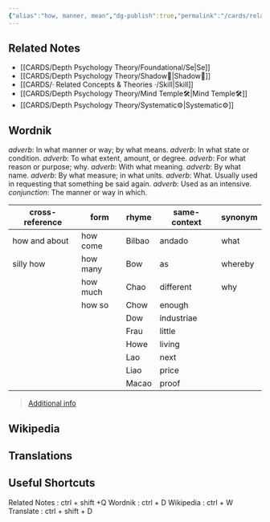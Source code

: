 ```yaml
---
{"alias":"how, manner, mean","dg-publish":true,"permalink":"/cards/related-concepts-and-theories/the-how/","dgPassFrontmatter":true,"created":"2022-12-31T00:36:30.657+01:00","updated":"2023-05-27T15:36:25.934+02:00"}
---
```


## Related Notes 
- [[CARDS/Depth Psychology Theory/Foundational/Se\|Se]]
- [[CARDS/Depth Psychology Theory/Shadow👥\|Shadow👥]]
- [[CARDS/· Related Concepts & Theories ·/Skill\|Skill]]
- [[CARDS/Depth Psychology Theory/Mind Temple🛠️\|Mind Temple🛠️]]
- [[CARDS/Depth Psychology Theory/Systematic⚙️\|Systematic⚙️]]

## Wordnik 
*adverb*: In what manner or way; by what means.
*adverb*: In what state or condition.
*adverb*: To what extent, amount, or degree.
*adverb*: For what reason or purpose; why.
*adverb*: With what meaning.
*adverb*: By what name.
*adverb*: By what measure; in what units.
*adverb*: What. Usually used in requesting that something be said again.
*adverb*: Used as an intensive.
*conjunction*: The manner or way in which.

| cross-reference |form |rhyme |same-context |synonym |
| --- | --- | --- | --- | --- |
| how and about | how come | Bilbao | andado | what |
| silly how | how many | Bow | as | whereby |
|  | how much | Chao | different | why |
|  | how so | Chow | enough |  |
|  |  | Dow | industriae |  |
|  |  | Frau | little |  |
|  |  | Howe | living |  |
|  |  | Lao | next |  |
|  |  | Liao | price |  |
|  |  | Macao | proof |  |

> [Additional info](https://www.wordnik.com/words/how)

## Wikipedia 


## Translations 


## Useful Shortcuts
Related Notes : ctrl + shift +Q
Wordnik : ctrl + D
Wikipedia : ctrl + W
Translate : ctrl + shift + D 
